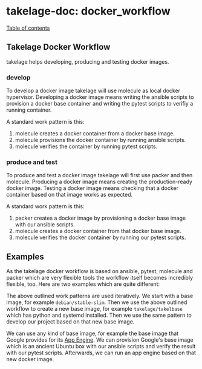 # takelage-doc: docker_workflow

[Table of contents](../../README.md)

## Takelage Docker Workflow

takelage helps developing, producing and testing docker images.

### develop

To develop a docker image
takelage will use molecule as local docker hypervisor.
Developing a docker image means writing the ansible scripts
to provision a docker base container 
and writing the pytest scripts to verifiy a running container.

A standard work pattern is this:

1. molecule creates a docker container from a docker base image.
1. molecule provisions the docker container by running ansible scripts.
1. molecule verifies the container by running pytest scripts.

### produce and test

To produce and test a docker image
takelage will first use packer and then molecule.
Producing a docker image means creating the production-ready docker image.
Testing a docker image means 
checking that a docker container based on that image works as expected.

A standard work pattern is this:

1. packer creates a docker image 
   by provisioning a docker base image with our ansible scripts.
1. molecule creates a docker container from that docker base image.
1. molecule verifies the docker container by running our pytest scripts.

## Examples

As the takelage docker workflow is based on
ansible, pytest, molecule and packer which
are very flexible tools the workflow itself
becomes incredibly flexible, too.
Here are two examples which are quite different:

The above outlined work patterns are used iteratively.
We start with a base image, for example `debian/stable-slim`.
Then we use the above outlined workflow to create a new base image,
for example `takelage/takelbase` which has python and systemd installed.
Then we use the same pattern to develop our project 
based on that new base image.

We can use any kind of base image, for example the base image
that Google provides for its 
[App Engine](https://cloud.google.com/appengine/).
We can provision Google's base image which is an ancient Ubuntu box
with our ansible scripts and verify the result with our pytest scripts.
Afterwards, we can run an app engine based on that new docker image.
